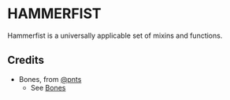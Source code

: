 # HAMMERFIST
Hammerfist is a universally applicable set of mixins and functions.


## Credits
- Bones, from [@pnts](https://github.com/pnts)
  - See [Bones](https://github.com/pnts/bones)